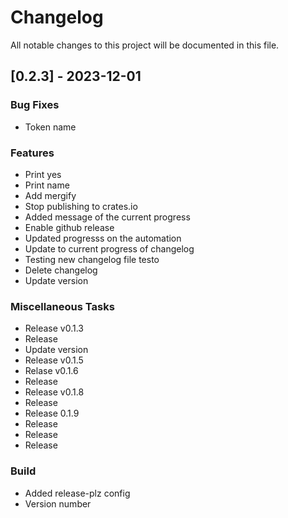 # Changelog

All notable changes to this project will be documented in this file.

## [0.2.3] - 2023-12-01

### Bug Fixes

- Token name

### Features

- Print yes
- Print name
- Add mergify
- Stop publishing to crates.io
- Added message of the current progress
- Enable github release
- Updated progresss on the automation
- Update to current progress of changelog
- Testing new changelog file testo
- Delete changelog
- Update version

### Miscellaneous Tasks

- Release v0.1.3
- Release
- Update version
- Release v0.1.5
- Relase v0.1.6
- Release
- Release v0.1.8
- Release
- Release 0.1.9
- Release
- Release
- Release

### Build

- Added release-plz config
- Version number

<!-- generated by git-cliff -->
